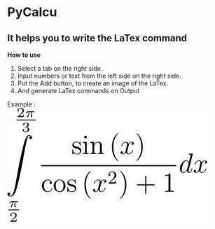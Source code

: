 # PyCalcu

## It helps you to write the LaTex command

**How to use** 
1. Select a tab on the right side.
2. Input numbers or text from the left side on the right side.
3. Put the Add button,
   to create an image of the LaTex.
4. And generate LaTex commands on Output 

Example : ![the image of LaTeX](https://github.com/AreaEffectCloud/PyCalcu/blob/master/output_images/formula.png)
